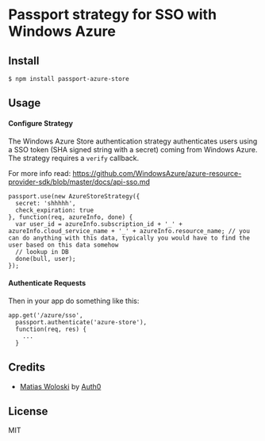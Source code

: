 Passport strategy for SSO with Windows Azure
=====================

## Install

```
$ npm install passport-azure-store
```

## Usage

#### Configure Strategy

The Windows Azure Store authentication strategy authenticates users using a SSO token (SHA signed string with a secret) coming from Windows Azure.  The strategy requires a `verify` callback.

For more info read: <https://github.com/WindowsAzure/azure-resource-provider-sdk/blob/master/docs/api-sso.md>

    passport.use(new AzureStoreStrategy({
      secret: 'shhhhh',
      check_expiration: true
    }, function(req, azureInfo, done) {
      var user_id = azureInfo.subscription_id + '_' + azureInfo.cloud_service_name + '_' + azureInfo.resource_name; // you can do anything with this data, typically you would have to find the user based on this data somehow
      // lookup in DB
      done(bull, user);
    });

#### Authenticate Requests

Then in your app do something like this:

    app.get('/azure/sso',
      passport.authenticate('azure-store'),
      function(req, res) {
        ...
      }

## Credits

  - [Matias Woloski](http://github.com/woloski) by [Auth0](http://auth0.com)

## License

MIT